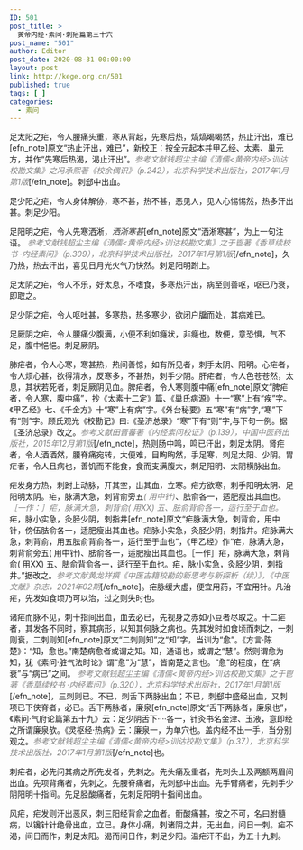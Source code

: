```yaml
---
ID: 501
post_title: >
  黄帝内经·素问·刺疟篇第三十六
post_name: "501"
author: Editor
post_date: 2020-08-31 00:00:00
layout: post
link: http://kege.org.cn/501
published: true
tags: [ ]
categories:
  - 素问
---
```

足太阳之疟，令人腰痛头重，寒从背起，先寒后热，熇熇暍暍然，热止汗出，难已[efn_note]原文“热止汗出，难已”，新校正：按全元起本并甲乙经、太素、巢元方，并作“先寒后热渴，渴止汗出”。<span style="color: #808080;"><em>参考文献钱超尘主编《清儒&lt;黄帝内经&gt;训诂校勘文集》之冯承熙著《校余偶识》（p.242），北京科学技术出版社，2017年1月第1版</em></span>[/efn_note]。刺郄中出血。

足少阳之疟，令人身体解㑊，寒不甚，热不甚，恶见人，见人心惕惕然，热多汗出甚。刺足少阳。

足阳明之疟，令人先寒洒淅，<span style="color: #333333;"><em>洒淅寒甚</em></span>[efn_note]原文“洒淅寒甚”，为上一句注语。 <span style="color: #808080;"><em>参考文献钱超尘主编《清儒&lt;黄帝内经&gt;训诂校勘文集》之于鬯著《香草续校书 ·内经素问》（p.309），北京科学技术出版社，2017年1月第1版</em></span>[/efn_note]，久乃热，热去汗出，喜见日月光火气乃快然。刺足阳明跗上。

足太阴之疟，令人不乐，好太息，不嗜食，多寒热汗出，病至则善呕，呕已乃衰，即取之。

足少阴之疟，令人呕吐甚，多寒热，热多寒少，欲闭户牖而处，其病难已。

足厥阴之疟，令人腰痛少腹满，小便不利如癃状，非癃也，数便，意恐惧，气不足，腹中悒悒。刺足厥阴。

肺疟者，令人心寒，寒甚热，热间善惊，如有所见者，刺手太阴、阳明。心疟者，令人烦心甚，欲得清水，反寒多，不甚热，刺手少阴。肝疟者，令人色苍苍然，太息，其状若死者，刺足厥阴见血。脾疟者，令人寒则腹中痛[efn_note]原文“脾疟者，令人寒，腹中痛”，抄《太素十二定》篇、《巢氏病源》十一“寒”上有“疾”字。《甲乙经》七、《千金方》十“寒”上有病”字。《外台秘要》五“寒”有“病”字,“寒”下有“则”字。顾氏观光《校勘记》曰:《圣济总录》“寒”下有“则”字,与下句一例。据《圣济总录》改之。<span style="color: #808080;"><em>参考文献田晋蕃著《内经素问校证》（p.139），中国中医药出版社，2015年12月第1版</em></span>[/efn_note]，热则肠中鸣，鸣已汗出，刺足太阴。肾疟者，令人洒洒然，腰脊痛宛转，大便难，目眴眴然，手足寒，刺足太阳、少阴。胃疟者，令人且病也，善饥而不能食，食而支满腹大，刺足阳明、太阴横脉出血。

疟发身方热，刺跗上动脉，开其空，出其血，立寒。疟方欲寒，刺手阳明太阴、足阳明太阴。疟，脉满大急，刺背俞旁五<span style="color: #808080;"><em>( 用中针)</em></span>、胠俞各一，适肥瘦出其血也。<span style="color: #808080;"><em>［一作：］疟，脉满大急，刺背俞( 用XX) 五、胠俞背俞各一，适行至于血也。</em></span>疟，脉小实急，灸胫少阴，刺指井[efn_note]原文“疟脉满大急，刺背俞，用中针，傍伍胠俞各一，适肥瘦出其血也。疟脉小实急，灸胫少阴，刺指井。疟脉满大急，刺背俞，用五胠俞背俞各一，适行至于血也”，《甲乙经》作“疟，脉满大急，刺背俞旁五( 用中针)、胠俞各一，适肥瘦出其血也。［一作］疟，脉满大急，刺背俞( 用XX) 五、胠俞背俞各一，适行至于血也。疟，脉小实急，灸胫少阴，刺指井。”据改之。<span style="color: #808080;"><em>参考文献黄龙祥撰《中医古籍校勘的新思考与新探析（续）》，《中医文献》杂志，2021年02期</em></span>[/efn_note]。疟脉缓大虚，便宜用药，不宜用针。凡治疟，先发如食顷乃可以治，过之则失时也。

诸疟而脉不见，刺十指间出血，血去必已，先视身之赤如小豆者尽取之。十二疟者，其发各不同时，察其病形，以知其何脉之病也。先其发时如食顷而刺之，一刺则衰，二刺则知[efn_note]原文“二刺则知”之“知”字，当训为“愈”。《方言·陈楚》：“知，愈也。”南楚病愈者或谓之知。知，通语也，或谓之“慧”。然则谓愈为知，犹《素问·脏气法时论》谓“愈”为“慧”，皆南楚之言也。“愈”的程度，在“病衰”与“病已”之间。 <span style="color: #808080;"><em>参考文献钱超尘主编《清儒&lt;黄帝内经&gt;训诂校勘文集》之于鬯著《香草续校书 ·内经素问》（p.320），北京科学技术出版社，2017年1月第1版</em></span>[/efn_note]，三刺则已。不已，刺舌下两脉出血；不已，刺郄中盛经出血，又刺项已下侠脊者，必已。舌下两脉者，廉泉[efn_note]原文“舌下两脉者，廉泉也”，《素问·气府论篇第五十九》云：足少阴舌下····各一，针灸书名金津、玉液，意即经之所谓廉泉欤。《灵枢经·热病》云：廉泉一，为单穴也。盖内经不出一手，当分别观之。<span style="color: #808080;"><em>参考文献钱超尘主编《清儒&lt;黄帝内经&gt;训诂校勘文集》（p.37），北京科学技术出版社，2017年1月第1版</em></span>[/efn_note]也。

刺疟者，必先问其病之所先发者，先刺之。先头痛及重者，先刺头上及两额两眉间出血。先项背痛者，先刺之。先腰脊痛者，先刺郄中出血。先手臂痛者，先刺手少阴阳明十指间。先足胫酸痛者，先刺足阳明十指间出血。

风疟，疟发则汗出恶风，刺三阳经背俞之血者。䯒酸痛甚，按之不可，名曰胕髓病，以镵针针绝骨出血，立已。身体小痛，刺诸阴之井，无出血，间日一刺。疟不渴，间日而作，刺足太阳。渴而间日作，刺足少阳。温疟汗不出，为五十九刺。